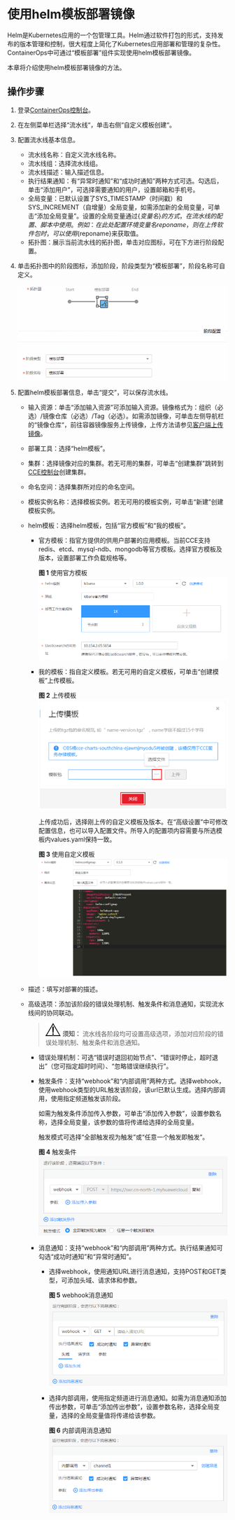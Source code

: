 # 使用helm模板部署镜像<a name="ops_01_0021"></a>

Helm是Kubernetes应用的一个包管理工具。Helm通过软件打包的形式，支持发布的版本管理和控制，很大程度上简化了Kubernetes应用部署和管理的复杂性。ContainerOps中可通过“模板部署”组件实现使用helm模板部署镜像。

本章将介绍使用helm模板部署镜像的方法。

## 操作步骤<a name="section1938117542552"></a>

1.  登录[ContainerOps控制台](https://console.huaweicloud.com/swr/containerops/)。
2.  在左侧菜单栏选择“流水线“，单击右侧“自定义模板创建“。
3.  配置流水线基本信息。
    -   流水线名称：自定义流水线名称。
    -   流水线组：选择流水线组。
    -   流水线描述：输入描述信息。
    -   执行结果通知：有“异常时通知”和“成功时通知”两种方式可选。勾选后，单击“添加用户”，可选择需要通知的用户，设置邮箱和手机号。
    -   全局变量：已默认设置了SYS\_TIMESTAMP（时间戳）和SYS\_INCREMENT（自增量）全局变量，如需添加新的全局变量，可单击“添加全局变量”。设置的全局变量通过$\{变量名\}的方式，在流水线的配置、脚本中使用。例如：在此处配置环境变量名reponame，则在上传软件包时，可以使用$\{reponame\}来获取值。
    -   拓扑图：展示当前流水线的拓扑图，单击对应图标，可在下方进行阶段配置。


1.  单击拓扑图中的阶段图标，添加阶段，阶段类型为“模板部署”，阶段名称可自定义。

    ![](figures/部署镜像-模板部署.png)

2.  配置helm模板部署信息，单击“提交”，可以保存流水线。
    -   输入资源：单击“添加输入资源”可添加输入资源。镜像格式为：组织（必选）/镜像仓库（必选）/Tag（必选）。如需添加镜像，可单击左侧导航栏的“镜像仓库“，前往容器镜像服务上传镜像，上传方法请参见[客户端上传镜像](https://support.huaweicloud.com/usermanual-swr/swr_01_0011.html)。
    -   部署工具：选择“helm模板”。
    -   集群：选择镜像对应的集群。若无可用的集群，可单击“创建集群”跳转到[CCE控制台](https://console.huaweicloud.com/cce2.0/#/app/resource/cluster/list)创建集群。
    -   命名空间：选择集群所对应的命名空间。
    -   模板实例名称：选择模板实例。若无可用的模板实例，可单击“新建”创建模板实例。
    -   helm模板：选择helm模板，包括“官方模板”和“我的模板”。
        -   官方模板：指官方提供的供用户部署的应用模板。当前CCE支持redis、etcd、mysql-ndb、mongodb等官方模板。选择官方模板及版本，设置部署工作负载规格等。

            **图 1**  使用官方模板<a name="fig16680142221715"></a>  
            ![](figures/使用官方模板.png "使用官方模板")

        -   我的模板：指自定义模板。若无可用的自定义模板，可单击“创建模板”上传模板。

            **图 2**  上传模板<a name="fig19894184491118"></a>  
            ![](figures/上传模板.png "上传模板")

            上传成功后，选择刚上传的自定义模板及版本。在“高级设置”中可修改配置信息，也可以导入配置文件。所导入的配置项内容需要与所选模板内values.yaml保持一致。

            **图 3**  使用自定义模板<a name="fig17467104412316"></a>  
            ![](figures/使用自定义模板.png "使用自定义模板")

    -   描述：填写对部署的描述。
    -   高级选项：添加该阶段的错误处理机制、触发条件和消息通知，实现流水线间的协同联动。

        >![](public_sys-resources/icon-notice.gif) **须知：** 
        >流水线各阶段均可设置高级选项，添加对应阶段的错误处理机制、触发条件和消息通知。

        -   错误处理机制：可选“错误时退回初始节点”、“错误时停止，超时退出”（您可指定超时时间）、“忽略错误继续执行”。
        -   触发条件：支持“webhook”和“内部调用”两种方式。选择webhook，使用webhook类型的URL触发该阶段，该url已默认生成。选择内部调用，使用指定频道触发该阶段。

            如需为触发条件添加传入参数，可单击“添加传入参数”，设置参数名称，选择全局变量，该参数的值将传递给选择的全局变量。

            触发模式可选择“全部触发视为触发”或“任意一个触发即触发”。

            **图 4**  触发条件<a name="ops_01_0003_fig1196720504441"></a>  
            ![](figures/触发条件.png "触发条件")

        -   消息通知：支持“webhook”和“内部调用”两种方式。执行结果通知可勾选“成功时通知”和“异常时通知”。
            -   选择webhook，使用通知URL进行消息通知，支持POST和GET类型，可添加头域、请求体和参数。

                **图 5**  webhook消息通知<a name="ops_01_0003_fig2354244154614"></a>  
                ![](figures/webhook消息通知.png "webhook消息通知")

            -   选择内部调用，使用指定频道进行消息通知。如需为消息通知添加传出参数，可单击“添加传出参数”，设置参数名称，选择全局变量，选择的全局变量值将传递给该参数。

                **图 6**  内部调用消息通知<a name="ops_01_0003_fig468611316484"></a>  
                ![](figures/内部调用消息通知.png "内部调用消息通知")





